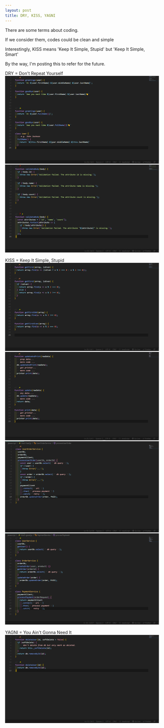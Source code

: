```yaml
---
layout: post
title: DRY, KISS, YAGNI
---
```


There are some terms about coding.

If we consider them, codes could be clean and simple

Interestingly, KISS means 'Keep It Simple, Stupid' but 'Keep It Simple, Smart'

By the way, I'm posting this to refer for the future.

DRY = Don't Repeat Yourself
![dry1](/images/2021-10-29_dry1.png)
![dry2](/images/2021-10-29_dry2.png)

KISS = Keep It Simple, Stupid
![kiss1](/images/2021-10-29_kiss1.png)
![kiss2](/images/2021-10-29_kiss2.png)
![kiss3-bad](/images/2021-10-29_kiss3-bad.png)
![kiss3-good](/images/2021-10-29_kiss3-good.png)

YAGNI = You Ain't Gonna Need It
![yagni1](/images/2021-10-29_yagni1.png)
